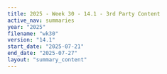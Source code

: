 ```yaml
---
title: 2025 - Week 30 - 14.1 - 3rd Party Content
active_nav: summaries
year: "2025"
filename: "wk30"
version: "14.1"
start_date: "2025-07-21"
end_date: "2025-07-27"
layout: "summary_content"
---
```

